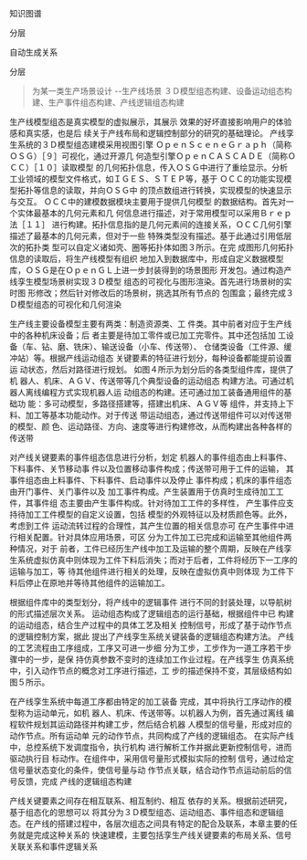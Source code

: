 
知识图谱

分层

自动生成关系


分层
> 为某一类生产场景设计  --生产线场景
> ３Ｄ模型组态构建、设备运动组态构建、生产事件组态构建、产线逻辑组态构建








生产线模型组态是真实模型的虚拟展示，其展示 效果的好坏直接影响用户的体验感和真实感，也是后 续关于产线布局和逻辑控制部分的研究的基础理论。
产线孪生系统的３Ｄ模型组态建模采用视图引擎 ＯｐｅｎＳｃｅｎｅＧｒａｐｈ（简称ＯＳＧ）［９］可视化，通过开源几 何造型引擎ＯｐｅｎＣＡＳＣＡＤＥ（简称ＯＣＣ）［１０］读取模型 的几何拓扑信息，传入ＯＳＧ中进行了重绘显示。分析 工业领域的模型文件格式，如ＩＧＥＳ、ＳＴＥＰ等，基于 ＯＣＣ的功能实现模型拓扑等信息的读取，并向ＯＳＧ中 的顶点数组进行转换，实现模型的快速显示与交互。
ＯＣＣ中的建模数据模块主要用于提供几何模型 的数据结构。首先对一个实体最基本的几何元素和几 何信息进行描述，对于常用模型可以采用Ｂｒｅｐ法［１１］ 进行构建。拓扑信息指的是几何元素间的连接关系，ＯＣＣ几何引擎描述了最基本的几何元素，但对于一些 特殊类型没有描述。基于此通过引用低层次的拓扑类 型可以自定义诸如壳、圈等拓扑体如图３所示。在完 成图形几何拓扑信息的读取后，将生产线模型有组织 地加入到数据库中，形成自定义数据模型库，ＯＳＧ是在ＯｐｅｎＧＬ上进一步封装得到的场景图形 开发包。通过构造产线孪生模型场景树实现３Ｄ模型 组态的可视化与图形渲染。首先进行场景树的实时图 形修改；然后针对修改后的场景树，挑选其所有节点的 包围盒；最终完成３Ｄ模型组态的可视化和几何渲染


生产线主要设备模型主要有两类：制造资源类、工 件类。其中前者对应于生产线中的各种机床设备；后 者主要是待加工零件或已加工完零件。其中还包括加 工设备（车、钻、磨、铣床）、输送设备（小车、传送带）、 仓储类设备（工件源、缓冲站）等。根据产线运动组态 关键要素的特征进行划分，每种设备都能提前设置运 动状态，然后对路径进行规划。
如图４所示为划分后的各类型组件库，提供了机 器人、机床、ＡＧＶ、传送带等几个典型设备的运动组态 构建方法。可通过机器人离线编程方式实现机器人运 动组态的构建。还可通过加工装备通用组件的基础功 能：多可动模型，多路径搭建等，搭建出机床、ＡＧＶ等 组件，并支持上下料、加工等基本功能动作。对于传送 带运动组态，通过传送带组件可以对传送带的模型、颜 色、运动路径、方向、速度等进行构建修改，从而构建出各种各样的传送带



对产线关键要素的事件组态信息进行分析，划定 机器人的事件组态由上料事件、下料事件、关节移动事 件以及位置移动事件构成；传送带可用于工件的运输， 其事件组态由上料事件、下料事件、启动事件以及停止 事件构成；机床的事件组态由开门事件、关门事件以及 加工事件构成。产生装置用于仿真时生成待加工工件，其事件组 态主要由产生事件构成。针对待加工工件的多样性， 产生事件应支持待加工工件模型的自定义设置，包括 模型的外观特征以及材质颜色等。此外，考虑到工件 运动流转过程的合理性，其产生位置的相关信息亦可 在产生事件中进行相关配置。针对具体应用场景，可区 分为工件加工已完成和运输至其他组件两种情况，对于 前者，工件已经历生产线中加工及运输的整个周期，反映在产线孪生系统虚拟仿真中则体现为工件下料后消失；而对于后者，工件将经历下一工序的运输与加工，等 待其他组件进行相关的处理，反映在虚拟仿真中则体现 为工件下料后停止在原地并等待其他组件的运输加工。


根据组件库中的类型划分，将产线中的逻辑事件 进行不同的封装处理，以导航树的形式描述层次关系。 运动组态构成了逻辑组态的运行基础，根据组件中已 构建的运动组态，结合生产过程中的具体工艺及相关 控制信号，形成了基于动作节点的逻辑控制方案，据此 提出了产线孪生系统关键装备的逻辑组态构建方法。
产线的工艺流程由工序组成，工序又可进一步细 分为工步，工步作为一道工序若干步骤中的一步，是保 持仿真参数不变时的连续加工作业过程。在产线孪生 仿真系统中，引入动作节点的概念对工序进行描述，工 步的描述保持不变，其层级结构如图５所示。




在产线孪生系统中每道工序都由特定的加工装备
完成，其中将执行工序动作的模型称为运动单元，如机 器人、机床、传送带等。以机器人为例，首先通过离线 编程软件规划其运动路径并构建工步，然后结合机器 人模型的信号量，形成对应的动作节点。所有运动单 元的动作节点，共同构成了产线的逻辑组态。
在实际产线中，总控系统下发调度指令，执行机构 进行解析工作并据此更新控制信号，进而驱动执行目 标动作。在组件中，采用信号量形式模拟实际的控制 信号，通过给定信号量状态变化的条件，使信号量与动 作节点关联，结合动作节点运动前后的信号反馈，完成
产线的逻辑组态构建



产线关键要素之间存在相互联系、相互制约、相互 依存的关系。根据前述研究，基于组态化的思想可以 将其分为３Ｄ模型组态、运动组态、事件组态和逻辑组 态。在产线的搭建过程中，各层次组态之间具有特定的配合及联系，本章主要的任务就是完成这种关系的 快速建模，主要包括孪生产线关键要素的布局关系、信号关联关系和事件逻辑关系